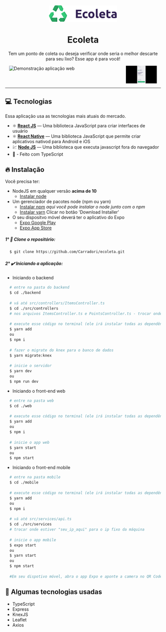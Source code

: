 <h1 align="center">
<br>
  <img src="./assets/logo.svg" alt="Ecoleta" width="220">
<br>
<br>
Ecoleta
</h1>

<p align="center">Tem um ponto de coleta ou deseja verificar onde seria o melhor descarte para seu lixo? Esse app é para você!</p>

[//]: # "Add your gifs/images here:"

<div style="display: flex; justify-content: space-around;">
  <img src="./assets/web.gif" alt="Demonstração aplicação web" width="70%" />
  <img src="./assets/mobile.gif" alt="Demonstração aplicação mobile" width="20%" />
</div>

<hr />

## :computer: Tecnologias

[//]: # "Add the features of your project here:"

Essa aplicação usa as tecnologias mais atuais do mercado.

- ⚛️ **[React JS](https://reactjs.org/)** — Uma biblioteca JavaScript para criar interfaces de usuário
- ⚛️ **[React Native](https://reactnative.dev/)** — Uma biblioteca JavaScript que permite criar aplicativos nativod para Android e iOS
- 💹 **[Node JS](https://nodejs.org/en/)** — Uma biblioteca que executa javascript fora do navegador
- :diamond_shape_with_a_dot_inside: - Feito com TypeScript

## :fire: Instalação

Você precisa ter:

- NodeJS em qualquer versão **acima de 10**
  - [Instalar node](https://nodejs.org/pt-br/download/)
- Um gerenciador de pacotes node (npm ou yarn)
  - [Instalar npm]() _aqui você pode instalar o node junto com o npm_
  - [Instalar yarn](https://classic.yarnpkg.com/en/docs/install/#windows-stable) Clicar no botão 'Download Installer'
- O seu dispositvo móvel deverá ter o aplicativo do Expo
  - [Expo Google Play](https://play.google.com/store/apps/details?id=host.exp.exponent)
  - [Expo App Store](https://apps.apple.com/br/app/expo-client/id982107779)

##### 1° :bookmark_tabs: Clone o repositório:

```sh
  $ git clone https://github.com/Carradori/ecoleta.git
```

##### 2° :heavy_check_mark: Iniciando a aplicação:

- Iniciando o backend

```sh
  # entre na pasta do backend
  $ cd ./backend

  # vá até src/controllers/ItemsController.ts
  $ cd ./src/controllers
  # nos arquivos ItemsController.ts e PointsController.ts - trocar onde estiver escrito "seu_ip_aqui" para o ip fixo da sua máquina

  # execute esse código no terminal (ele irá instalar todas as dependências)
  $ yarn add
  ou
  $ npm i

  # fazer o migrate do knex para o banco de dados
  $ yarn migrate:knex

  # inicie o servidor
  $ yarn dev
  ou
  $ npm run dev
```

- Iniciando o front-end web

```sh
  # entre na pasta web
  $ cd ./web

  # execute esse código no terminal (ele irá instalar todas as dependências)
  $ yarn add
  ou
  $ npm i

  # inicie o app web
  $ yarn start
  ou
  $ npm start
```

- Iniciando o front-end mobile

```sh
  # entre na pasta mobile
  $ cd ./mobile

  # execute esse código no terminal (ele irá instalar todas as dependências)
  $ yarn add
  ou
  $ npm i

  # vá até src/services/api.ts
  $ cd ./src/services
  # trocar onde estiver "seu_ip_aqui" para o ip fixo da máquina

  # inicie o app mobile
  $ expo start
  ou
  $ yarn start
  ou
  $ npm start

  #Em seu dispotivo móvel, abra o app Expo e aponte a camera no QR Code que o site disponibiliza
```

## :large_blue_diamond: Algumas tecnologias usadas

- TypeScript
- Express
- KnexJS
- Leaflet
- Axios
